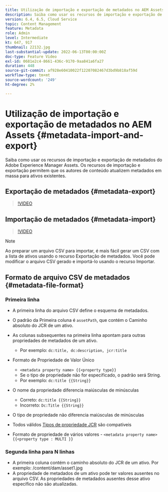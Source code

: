 ```yaml
---
title: Utilização de importação e exportação de metadados no AEM Assets
description: Saiba como usar os recursos de importação e exportação de metadados do Adobe Experience Manager Assets. Os recursos de importação e exportação permitem que os autores de conteúdo atualizem metadados em massa para ativos existentes.
version: 6.4, 6.5, Cloud Service
topic: Content Management
feature: Metadata
role: Admin
level: Intermediate
kt: 647, 917
thumbnail: 22132.jpg
last-substantial-update: 2022-06-13T00:00:00Z
doc-type: Feature Video
exl-id: 0681e2c4-8661-436c-9170-9aa841a6fa27
duration: 448
source-git-commit: af928e60410022f12207082467d3bd9b818af59d
workflow-type: tm+mt
source-wordcount: '249'
ht-degree: 2%

---
```


# Utilização de importação e exportação de metadados no AEM Assets {#metadata-import-and-export}

Saiba como usar os recursos de importação e exportação de metadados do Adobe Experience Manager Assets. Os recursos de importação e exportação permitem que os autores de conteúdo atualizem metadados em massa para ativos existentes.

## Exportação de metadados {#metadata-export}

>[!VIDEO](https://video.tv.adobe.com/v/22132?quality=12&learn=on)

## Importação de metadados {#metadata-import}

>[!VIDEO](https://video.tv.adobe.com/v/21374?quality=12&learn=on)

>[!NOTE]
>
> Ao preparar um arquivo CSV para importar, é mais fácil gerar um CSV com a lista de ativos usando o recurso Exportação de metadados. Você pode modificar o arquivo CSV gerado e importá-lo usando o recurso Importar.

## Formato de arquivo CSV de metadados {#metadata-file-format}

### Primeira linha

* A primeira linha do arquivo CSV define o esquema de metadados.
* O padrão da Primeira coluna é `assetPath`, que contém o Caminho absoluto do JCR de um ativo.

* As colunas subsequentes na primeira linha apontam para outras propriedades de metadados de um ativo.
   * Por exemplo: `dc:title, dc:description, jcr:title`

* Formato de Propriedade de Valor Único

   * `<metadata property name> {{<property type}}`
   * Se o tipo de propriedade não for especificado, o padrão será String.
   * Por exemplo: `dc:title {{String}}`

* O nome da propriedade diferencia maiúsculas de minúsculas
   * Correto: `dc:title {{String}}`
   * Incorreto: `Dc:Title {{String}}`

* O tipo de propriedade não diferencia maiúsculas de minúsculas
* Todos válidos [Tipos de propriedade JCR](https://www.adobe.io/experience-manager/reference-materials/spec/jsr170/javadocs/jcr-2.0/javax/jcr/PropertyType.html) são compatíveis

* Formato de propriedade de vários valores - `<metadata property name> {{<property type : MULTI }}`

### Segunda linha para N linhas

* A primeira coluna contém o caminho absoluto do JCR de um ativo. Por exemplo: /content/dam/asset1.jpg
* A propriedade de metadados de um ativo pode ter valores ausentes no arquivo CSV. As propriedades de metadados ausentes desse ativo específico não são atualizadas.

